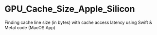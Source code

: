 # GPU_Cache_Size_Apple_Silicon
Finding cache line size (in bytes) with cache access latency using Swift &amp; Metal code (MacOS App)
